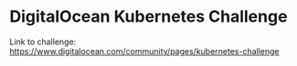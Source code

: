 # DigitalOcean Kubernetes Challenge

Link to challenge: https://www.digitalocean.com/community/pages/kubernetes-challenge
